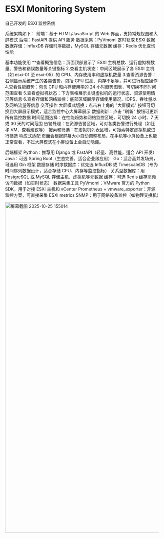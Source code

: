 # ESXI Monitoring System
自己开发的 ESXI 监控系统

系统架构如下：
前端：基于 HTML/JavaScript 的 Web 界面，支持常规视图和大屏模式
后端：FastAPI 提供 API 服务
数据采集：PyVmomi 定时获取 ESXI 数据
数据存储：InfluxDB 存储时序数据，MySQL 存储元数据
缓存：Redis 优化查询性能

基本功能使用
**查看概览信息：页面顶部显示了 ESXI 主机总数、运行虚拟机数量、警告和错误数量等关键指标
2.查看主机状态：中间区域展示了各 ESXI 主机（如 esxi-01 至 esxi-05）的 CPU、内存使用率和虚拟机数量
3.查看资源告警：右侧显示系统产生的各类告警，包括 CPU 过高、内存不足等，并可进行相应操作
4.查看性能趋势：包含 CPU 和内存使用率的 24 小时趋势图表，可切换不同时间范围查看
5.查看虚拟机状态：下方表格展示关键虚拟机的运行状态、资源使用情况等信息
6.查看存储和网络监控：底部区域展示存储使用情况、IOPS、吞吐量以及网络流量等信息
交互操作
大屏模式切换：点击右上角的 "大屏模式" 按钮可切换到大屏展示模式，适合监控中心大屏幕展示
数据刷新：点击 "刷新" 按钮可更新所有监控数据
时间范围选择：在性能趋势和网络监控区域，可切换 24 小时、7 天或 30 天的时间范围
告警处理：在资源告警区域，可对各类告警进行处理（如迁移 VM、查看建议等）
搜索和筛选：在虚拟机列表区域，可搜索特定虚拟机或进行筛选
响应式适配
页面会根据屏幕大小自动调整布局，在手机等小屏设备上也能正常查看，不过大屏模式在小屏设备上会自动隐藏。

后端框架
Python：推荐用 Django 或 FastAPI（轻量、高性能，适合 API 开发）
Java：可选 Spring Boot（生态完善，适合企业级应用）
Go：适合高并发场景，可选用 Gin 框架
数据存储
时序数据库：优先选 InfluxDB 或 TimescaleDB（专为时间序列数据设计，适合存储 CPU、内存等监控指标）
关系型数据库：用 PostgreSQL 或 MySQL 存储主机、虚拟机等元数据
缓存：可选 Redis 缓存高频访问数据（如实时状态）
数据采集工具
PyVmomi：VMware 官方的 Python SDK，用于对接 ESXI 主机和 vCenter
Prometheus + vmware_exporter：开源监控方案，可直接采集 ESXI metrics
SNMP：用于网络设备监控（如物理交换机）

<img width="1920" height="1080" alt="屏幕截图 2025-10-25 155014" src="https://github.com/user-attachments/assets/b2992cd7-e6d9-4fb5-b542-4b8e728e02ea" />
